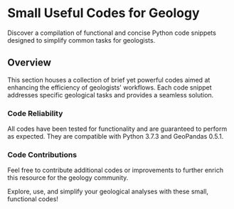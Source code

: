 # Small Useful Codes for Geology

Discover a compilation of functional and concise Python code snippets designed to simplify common tasks for geologists.

## Overview
This section houses a collection of brief yet powerful codes aimed at enhancing the efficiency of geologists' workflows. Each code snippet addresses specific geological tasks and provides a seamless solution.

### Code Reliability
All codes have been tested for functionality and are guaranteed to perform as expected. They are compatible with Python 3.7.3 and GeoPandas 0.5.1.

### Code Contributions
Feel free to contribute additional codes or improvements to further enrich this resource for the geology community.

Explore, use, and simplify your geological analyses with these small, functional codes!

